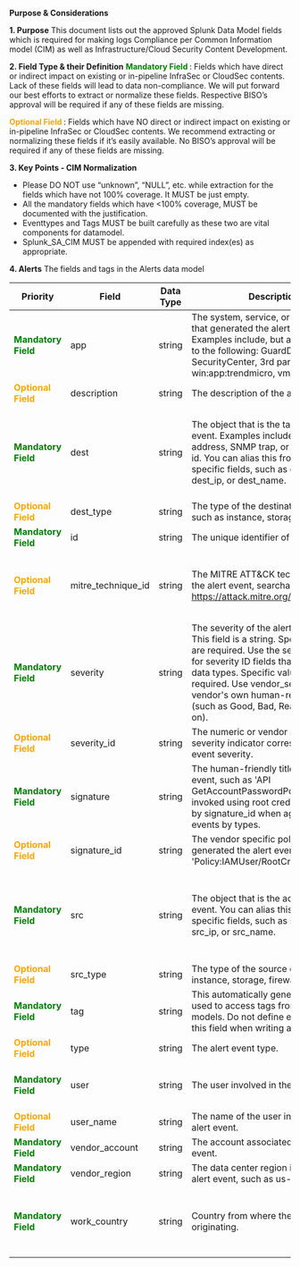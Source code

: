 **Purpose & Considerations**


 
**1.	Purpose** 
This document lists out the approved Splunk Data Model fields which is required for making logs Compliance per Common Information model (CIM) as well as Infrastructure/Cloud Security Content Development.

**2. Field Type & their Definition**
<span style="color:green;font-weight:bold">Mandatory Field </span> : Fields which have direct or indirect impact on existing or in-pipeline InfraSec or CloudSec contents. Lack of these fields will lead to data non-compliance. We will put forward our best efforts to extract or normalize these fields. Respective BISO’s approval will be required if any of these fields are missing.


 <span style="color:orange;font-weight:bold"> Optional Field </span>: Fields which have NO direct or indirect impact on existing or in-pipeline InfraSec or CloudSec contents. We recommend extracting or normalizing these fields if it’s easily available. No BISO’s approval will be required if any of these fields are missing.

**3. Key Points - CIM Normalization**
- Please DO NOT use “unknown”, “NULL”, etc. while extraction for the fields which have not 100% coverage. It MUST be just empty.
- All the mandatory fields which have <100% coverage, MUST be documented with the justification.
- Eventtypes and Tags MUST be built carefully as these two are vital components for datamodel.
- Splunk_SA_CIM MUST be appended with required index(es) as appropriate.

**4.	Alerts**
The fields and tags in the Alerts data model 



| Priority | **Field** | **Data Type** | **Description** | **Expectation** | **Example** | 
|--|--|--|--|--|--|
|<span style="color:green;font-weight:bold">Mandatory Field </span>|app	|string	|The system, service, or application that generated the alert event. Examples include, but are not limited to the following: GuardDuty, SecurityCenter, 3rd party services, win:app:trendmicro, vmware, nagios.|MUST be written as per the industry standard | 	GuardDuty|
|<span style="color:orange;font-weight:bold">Optional Field </span>|description  | string | The description of the alert event |  ||
|<span style="color:green;font-weight:bold">Mandatory Field </span>|dest	|string	|The object that is the target of the alert event. Examples include an email address, SNMP trap, or virtual machine id. You can alias this from more specific fields, such as dest_host, dest_ip, or dest_name.|Must be a IP address if IP is available to fetch. Else, dest would be treated as identity for destination or remote host. Could be either IPv4 or IPv6, lower case for IPv6 Deloitte might convert IPv4 to IPv6 in near future.	 || 
|<span style="color:orange;font-weight:bold">Optional Field </span>|dest_type  | string | The type of the destination object, such as instance, storage, firewall.|  ||
|<span style="color:green;font-weight:bold">Mandatory Field </span>|id	|string	|The unique identifier of the alert event.| || 
|<span style="color:orange;font-weight:bold">Optional Field </span>|mitre_technique_id  | string | The MITRE ATT&CK technique ID of the alert event, searchable at https://attack.mitre.org/techniques| This is useful information. Do we have information already there in raw logs? MITRE# should be there by Splunk Alert using ES in near future.||
|<span style="color:green;font-weight:bold">Mandatory Field </span>|severity	|string	|The severity of the alert event. Note: This field is a string. Specific values are required. Use the severity_id field for severity ID fields that are integer data types. Specific values are required. Use vendor_severity for the vendor's own human-readable strings (such as Good, Bad, Really Bad, and so on).|Must be in (critical, high, medium, low, informational, unknown)“vendor_severity” can also be normalized optionally if it is available.| |
|<span style="color:orange;font-weight:bold">Optional Field </span>|severity_id  | string | The numeric or vendor specific severity indicator corresponding to the event severity.| 1, 2, 3, 4, 5 ||
|<span style="color:green;font-weight:bold">Mandatory Field </span>|signature|string|The human-friendly title of the alert event, such as 'API GetAccountPasswordPolicy was invoked using root credentials.' Split by signature_id when aggregating alert events by types.|Vendor specific alert title| |
|<span style="color:orange;font-weight:bold">Optional Field </span>|signature_id  | string | The vendor specific policy or rule that generated the alert event, such as 'Policy:IAMUser/RootCredentialUsage.'| ||
|<span style="color:green;font-weight:bold">Mandatory Field </span>|src|string|The object that is the actor of the alert event. You can alias this from more specific fields, such as src_host, src_ip, or src_name.|Src of actor due to which alert got triggered. Must be a IP address if IP is available to fetch.  Could be either IPv4 or IPv6, lower case for IPv6 Deloitte might convert IPv4 to IPv6 in near future.	| |
|<span style="color:orange;font-weight:bold">Optional Field </span>|src_type  | string | The type of the source object, such as instance, storage, firewall.| ||
|<span style="color:green;font-weight:bold">Mandatory Field </span>|tag  | string | This automatically generated field is used to access tags from within data models. Do not define extractions for this field when writing add-ons.|  Same as CIM
|<span style="color:orange;font-weight:bold">Optional Field </span>|type  | string | The alert event type.| ||
|<span style="color:green;font-weight:bold">Mandatory Field </span>|user  | string | The user involved in the alert event.|should be able to extract out the username without the domain or extraneous characters ||
|<span style="color:orange;font-weight:bold">Optional Field </span>|user_name  | string | The name of the user involved in the alert event.| ||
|<span style="color:green;font-weight:bold">Mandatory Field </span>|vendor_account  | string | The account associated with the alert event.| ||
|<span style="color:green;font-weight:bold">Mandatory Field </span>|vendor_region  | string |The data center region involved in the alert event, such as us-west-2.| ||
<span style="color:green;font-weight:bold">Mandatory Field </span>|work_country | string |Country from where the logs are originating. |Must be in Upper Case. |Example: work_country of the Netskope logs from US in the index= amer_cloud_netskope_casb  would be work_country=US|  ||